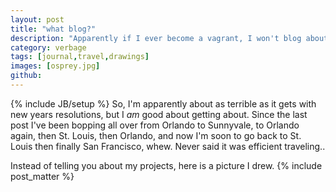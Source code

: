 ```yaml
---
layout: post
title: "what blog?"
description: "Apparently if I ever become a vagrant, I won't blog about it."
category: verbage
tags: [journal,travel,drawings]
images: [osprey.jpg]
github: 
---
```

{% include JB/setup %}
So, I'm apparently about as terrible as it gets with new years resolutions, but I *am* good about getting about. Since the last post I've been bopping all over from Orlando to Sunnyvale, to Orlando again, then St. Louis, then Orlando, and now I'm soon to go back to St. Louis then finally San Francisco, whew. Never said it was efficient traveling.. 

Instead of telling you about my projects, here is a picture I drew.
{% include post_matter %}